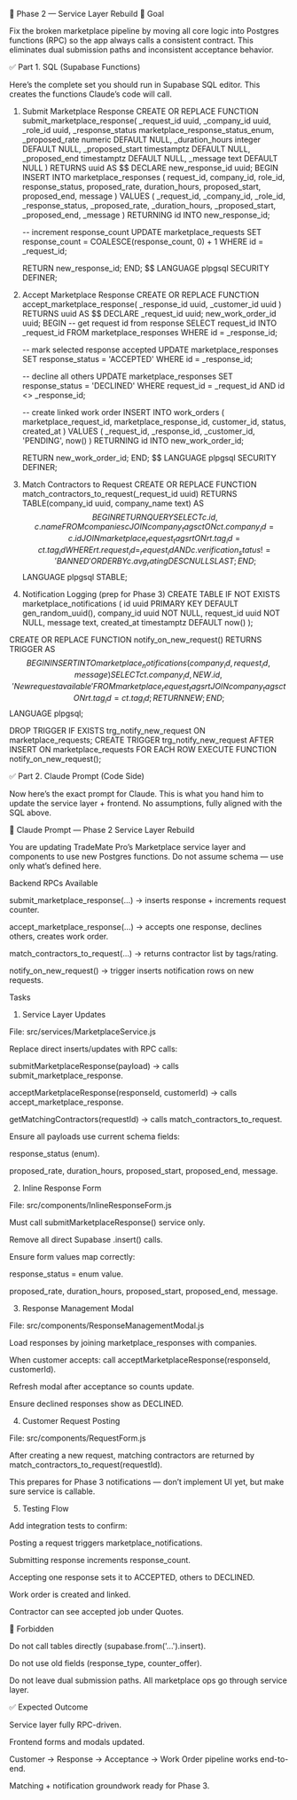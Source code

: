 🔹 Phase 2 — Service Layer Rebuild
🎯 Goal

Fix the broken marketplace pipeline by moving all core logic into Postgres functions (RPC) so the app always calls a consistent contract. This eliminates dual submission paths and inconsistent acceptance behavior.

✅ Part 1. SQL (Supabase Functions)

Here’s the complete set you should run in Supabase SQL editor. This creates the functions Claude’s code will call.

1. Submit Marketplace Response
CREATE OR REPLACE FUNCTION submit_marketplace_response(
    _request_id uuid,
    _company_id uuid,
    _role_id uuid,
    _response_status marketplace_response_status_enum,
    _proposed_rate numeric DEFAULT NULL,
    _duration_hours integer DEFAULT NULL,
    _proposed_start timestamptz DEFAULT NULL,
    _proposed_end timestamptz DEFAULT NULL,
    _message text DEFAULT NULL
)
RETURNS uuid AS $$
DECLARE
    new_response_id uuid;
BEGIN
    INSERT INTO marketplace_responses (
        request_id, company_id, role_id, response_status,
        proposed_rate, duration_hours, proposed_start, proposed_end, message
    ) VALUES (
        _request_id, _company_id, _role_id, _response_status,
        _proposed_rate, _duration_hours, _proposed_start, _proposed_end, _message
    )
    RETURNING id INTO new_response_id;

    -- increment response_count
    UPDATE marketplace_requests
    SET response_count = COALESCE(response_count, 0) + 1
    WHERE id = _request_id;

    RETURN new_response_id;
END;
$$ LANGUAGE plpgsql SECURITY DEFINER;

2. Accept Marketplace Response
CREATE OR REPLACE FUNCTION accept_marketplace_response(
    _response_id uuid,
    _customer_id uuid
)
RETURNS uuid AS $$
DECLARE
    _request_id uuid;
    new_work_order_id uuid;
BEGIN
    -- get request id from response
    SELECT request_id INTO _request_id
    FROM marketplace_responses
    WHERE id = _response_id;

    -- mark selected response accepted
    UPDATE marketplace_responses
    SET response_status = 'ACCEPTED'
    WHERE id = _response_id;

    -- decline all others
    UPDATE marketplace_responses
    SET response_status = 'DECLINED'
    WHERE request_id = _request_id
      AND id <> _response_id;

    -- create linked work order
    INSERT INTO work_orders (
        marketplace_request_id,
        marketplace_response_id,
        customer_id,
        status,
        created_at
    ) VALUES (
        _request_id,
        _response_id,
        _customer_id,
        'PENDING',
        now()
    )
    RETURNING id INTO new_work_order_id;

    RETURN new_work_order_id;
END;
$$ LANGUAGE plpgsql SECURITY DEFINER;

3. Match Contractors to Request
CREATE OR REPLACE FUNCTION match_contractors_to_request(_request_id uuid)
RETURNS TABLE(company_id uuid, company_name text) AS $$
BEGIN
    RETURN QUERY
    SELECT c.id, c.name
    FROM companies c
    JOIN company_tags ct ON ct.company_id = c.id
    JOIN marketplace_request_tags rt ON rt.tag_id = ct.tag_id
    WHERE rt.request_id = _request_id
      AND c.verification_status != 'BANNED'
    ORDER BY c.avg_rating DESC NULLS LAST;
END;
$$ LANGUAGE plpgsql STABLE;

4. Notification Logging (prep for Phase 3)
CREATE TABLE IF NOT EXISTS marketplace_notifications (
    id uuid PRIMARY KEY DEFAULT gen_random_uuid(),
    company_id uuid NOT NULL,
    request_id uuid NOT NULL,
    message text,
    created_at timestamptz DEFAULT now()
);

CREATE OR REPLACE FUNCTION notify_on_new_request()
RETURNS TRIGGER AS $$
BEGIN
    INSERT INTO marketplace_notifications (company_id, request_id, message)
    SELECT ct.company_id, NEW.id, 'New request available'
    FROM marketplace_request_tags rt
    JOIN company_tags ct ON rt.tag_id = ct.tag_id;
    RETURN NEW;
END;
$$ LANGUAGE plpgsql;

DROP TRIGGER IF EXISTS trg_notify_new_request ON marketplace_requests;
CREATE TRIGGER trg_notify_new_request
AFTER INSERT ON marketplace_requests
FOR EACH ROW EXECUTE FUNCTION notify_on_new_request();

✅ Part 2. Claude Prompt (Code Side)

Now here’s the exact prompt for Claude. This is what you hand him to update the service layer + frontend. No assumptions, fully aligned with the SQL above.

📌 Claude Prompt — Phase 2 Service Layer Rebuild

You are updating TradeMate Pro’s Marketplace service layer and components to use new Postgres functions.
Do not assume schema — use only what’s defined here.

Backend RPCs Available

submit_marketplace_response(...) → inserts response + increments request counter.

accept_marketplace_response(...) → accepts one response, declines others, creates work order.

match_contractors_to_request(...) → returns contractor list by tags/rating.

notify_on_new_request() → trigger inserts notification rows on new requests.

Tasks
1. Service Layer Updates

File: src/services/MarketplaceService.js

Replace direct inserts/updates with RPC calls:

submitMarketplaceResponse(payload) → calls submit_marketplace_response.

acceptMarketplaceResponse(responseId, customerId) → calls accept_marketplace_response.

getMatchingContractors(requestId) → calls match_contractors_to_request.

Ensure all payloads use current schema fields:

response_status (enum).

proposed_rate, duration_hours, proposed_start, proposed_end, message.

2. Inline Response Form

File: src/components/InlineResponseForm.js

Must call submitMarketplaceResponse() service only.

Remove all direct Supabase .insert() calls.

Ensure form values map correctly:

response_status = enum value.

proposed_rate, duration_hours, proposed_start, proposed_end, message.

3. Response Management Modal

File: src/components/ResponseManagementModal.js

Load responses by joining marketplace_responses with companies.

When customer accepts: call acceptMarketplaceResponse(responseId, customerId).

Refresh modal after acceptance so counts update.

Ensure declined responses show as DECLINED.

4. Customer Request Posting

File: src/components/RequestForm.js

After creating a new request, matching contractors are returned by match_contractors_to_request(requestId).

This prepares for Phase 3 notifications — don’t implement UI yet, but make sure service is callable.

5. Testing Flow

Add integration tests to confirm:

Posting a request triggers marketplace_notifications.

Submitting response increments response_count.

Accepting one response sets it to ACCEPTED, others to DECLINED.

Work order is created and linked.

Contractor can see accepted job under Quotes.

🚫 Forbidden

Do not call tables directly (supabase.from('...').insert).

Do not use old fields (response_type, counter_offer).

Do not leave dual submission paths. All marketplace ops go through service layer.

✅ Expected Outcome

Service layer fully RPC-driven.

Frontend forms and modals updated.

Customer → Response → Acceptance → Work Order pipeline works end-to-end.

Matching + notification groundwork ready for Phase 3.
